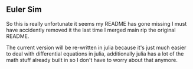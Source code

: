 ## Euler Sim

So this is really unfortunate it seems my README has gone missing I must have
accidently removed it the last time I merged main rip the original README.

The current version will be re-written in julia because it's just much easier to
deal with differential equations in julia, additionally julia has a lot of the
math stuff already built in so I don't have to worry about that anymore.
